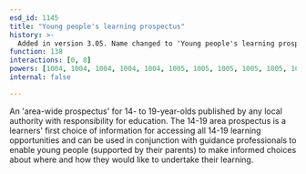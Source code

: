 ```yaml
---
esd_id: 1145
title: "Young people's learning prospectus"
history: >-
  Added in version 3.05. Name changed to 'Young people's learning prospectus' in version 4.00.
function: 138
interactions: [0, 8]
powers: [1004, 1004, 1004, 1004, 1004, 1005, 1005, 1005, 1005, 1005, 1006, 1006, 1006, 1006, 1006, 1006, 1007, 1007, 1007, 1007, 1007]
internal: false

---
```


An 'area-wide prospectus' for 14- to 19-year-olds published by any local authority with responsibility for education. The 14-19 area prospectus is a learners' first choice of information for accessing all 14-19 learning opportunities and can be used in conjunction with guidance professionals to enable young people (supported by their parents) to make informed choices about where and how they would like to undertake their learning.

